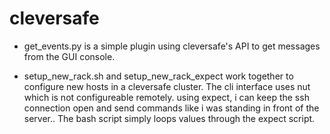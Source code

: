 # cleversafe
- get_events.py is a simple plugin using cleversafe's API to get messages from the GUI console. 

- setup_new_rack.sh and setup_new_rack_expect work together to configure new hosts in a cleversafe cluster. The cli interface uses nut which is not configureable remotely. using expect, i can keep the ssh connection open and send commands like i was standing in front of the server.. The bash script simply loops values through the expect script. 
